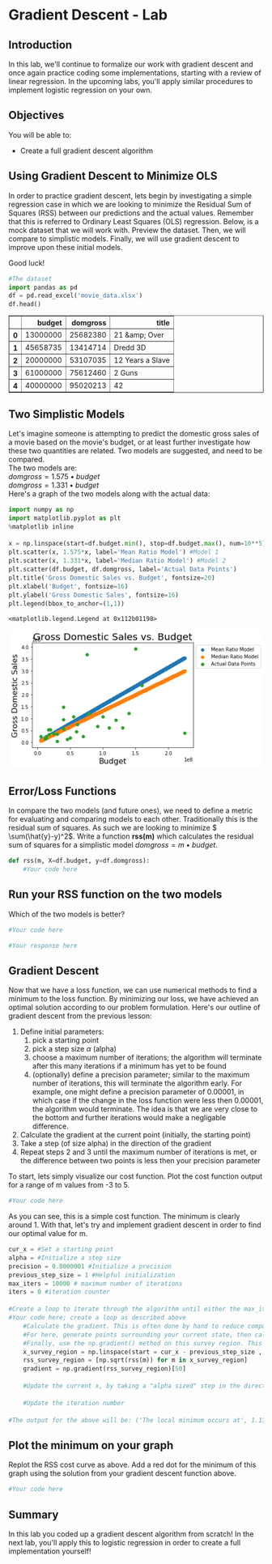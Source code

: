 
# Gradient Descent - Lab

## Introduction

In this lab, we'll continue to formalize our work with gradient descent and once again practice coding some implementations, starting with a review of linear regression. In the upcoming labs, you'll apply similar procedures to implement logistic regression on your own.

## Objectives
You will be able to:
* Create a full gradient descent algorithm

## Using Gradient Descent to Minimize OLS

In order to practice gradient descent, lets begin by investigating a simple regression case in which we are looking to minimize the Residual Sum of Squares (RSS) between our predictions and the actual values. Remember that this is referred to Ordinary Least Squares (OLS) regression. Below, is a mock dataset that we will work with. Preview the dataset. Then, we will compare to simplistic models. Finally, we will use gradient descent to improve upon these  initial models.

Good luck!


```python
#The dataset
import pandas as pd
df = pd.read_excel('movie_data.xlsx')
df.head()
```




<div>
<style scoped>
    .dataframe tbody tr th:only-of-type {
        vertical-align: middle;
    }

    .dataframe tbody tr th {
        vertical-align: top;
    }

    .dataframe thead th {
        text-align: right;
    }
</style>
<table border="1" class="dataframe">
  <thead>
    <tr style="text-align: right;">
      <th></th>
      <th>budget</th>
      <th>domgross</th>
      <th>title</th>
    </tr>
  </thead>
  <tbody>
    <tr>
      <th>0</th>
      <td>13000000</td>
      <td>25682380</td>
      <td>21 &amp;amp; Over</td>
    </tr>
    <tr>
      <th>1</th>
      <td>45658735</td>
      <td>13414714</td>
      <td>Dredd 3D</td>
    </tr>
    <tr>
      <th>2</th>
      <td>20000000</td>
      <td>53107035</td>
      <td>12 Years a Slave</td>
    </tr>
    <tr>
      <th>3</th>
      <td>61000000</td>
      <td>75612460</td>
      <td>2 Guns</td>
    </tr>
    <tr>
      <th>4</th>
      <td>40000000</td>
      <td>95020213</td>
      <td>42</td>
    </tr>
  </tbody>
</table>
</div>



## Two Simplistic Models

Let's imagine someone is attempting to predict the domestic gross sales of a movie based on the movie's budget, or at least further investigate how these two quantities are related. Two models are suggested, and need to be compared.  
The two models are:  
$domgross = 1.575 \bullet budget$  
$domgross = 1.331 \bullet budget$  
Here's a graph of the two models along with the actual data:


```python
import numpy as np
import matplotlib.pyplot as plt
%matplotlib inline

x = np.linspace(start=df.budget.min(), stop=df.budget.max(), num=10**5)
plt.scatter(x, 1.575*x, label='Mean Ratio Model') #Model 1
plt.scatter(x, 1.331*x, label='Median Ratio Model') #Model 2
plt.scatter(df.budget, df.domgross, label='Actual Data Points')
plt.title('Gross Domestic Sales vs. Budget', fontsize=20)
plt.xlabel('Budget', fontsize=16)
plt.ylabel('Gross Domestic Sales', fontsize=16)
plt.legend(bbox_to_anchor=(1,1))
```




    <matplotlib.legend.Legend at 0x112b01198>




![png](index_files/index_4_1.png)


## Error/Loss Functions

In compare the two models (and future ones), we need to define a metric for evaluating and comparing models to each other. Traditionally this is the residual sum of squares. As such we are looking to minimize  $ \sum(\hat{y}-y)^2$.
Write a function **rss(m)** which calculates the residual sum of squares for a simplistic model $domgross = m \bullet budget$.


```python
def rss(m, X=df.budget, y=df.domgross):
    #Your code here
```

## Run your RSS function on the two models
Which of the two models is better?


```python
#Your code here
```


```python
#Your response here
```

## Gradient Descent

Now that we have a loss function, we can use numerical methods to find a minimum to the loss function. By minimizing our loss, we have achieved an optimal solution according to our problem formulation. Here's our outline of gradient descent from the previous lesson:  

1. Define initial parameters:
    1. pick a starting point
    2. pick a step size $\alpha$ (alpha)
    3. choose a maximum number of iterations; the algorithm will terminate after this many iterations if a minimum has yet to be found
    4. (optionally) define a precision parameter; similar to the maximum number of iterations, this will terminate the algorithm early. For example, one might define a precision parameter of 0.00001, in which case if the change in the loss function were less then 0.00001, the algorithm would terminate. The idea is that we are very close to the bottom and further iterations would make a negligable difference.
2. Calculate the gradient at the current point (initially, the starting point)
3. Take a step (of size alpha) in the direction of the gradient
4. Repeat steps 2 and 3 until the maximum number of iterations is met, or the difference between two points is less then your precision parameter  

To start, lets simply visualize our cost function. Plot the cost function output for a range of m values from -3 to 5.


```python
#Your code here
```

As you can see, this is a simple cost function. The minimum is clearly around 1. With that, let's try and implement gradient descent in order to find our optimal value for m.


```python
cur_x = #Set a starting point
alpha = #Initialize a step size
precision = 0.0000001 #Initialize a precision
previous_step_size = 1 #Helpful initialization
max_iters = 10000 # maximum number of iterations
iters = 0 #iteration counter

#Create a loop to iterate through the algorithm until either the max_iteration or precision conditions is met
#Your code here; create a loop as described above
    #Calculate the gradient. This is often done by hand to reduce computational complexity.
    #For here, generate points surrounding your current state, then calculate the rss of these points
    #Finally, use the np.gradient() method on this survey region. This code is provided here to ease this portion of the algorithm implementation
    x_survey_region = np.linspace(start = cur_x - previous_step_size , stop = cur_x + previous_step_size , num = 101)
    rss_survey_region = [np.sqrt(rss(m)) for m in x_survey_region]
    gradient = np.gradient(rss_survey_region)[50] 
    
    #Update the current x, by taking a "alpha sized" step in the direction of the gradient

    #Update the iteration number

#The output for the above will be: ('The local minimum occurs at', 1.1124498053361267)
```

## Plot the minimum on your graph
Replot the RSS cost curve as above. Add a red dot for the minimum of this graph using the solution from your gradient descent function above.


```python
#Your code here
```

## Summary 

In this lab you coded up a gradient descent algorithm from scratch! In the next lab, you'll apply this to logistic regression in order to create a full implementation yourself!
